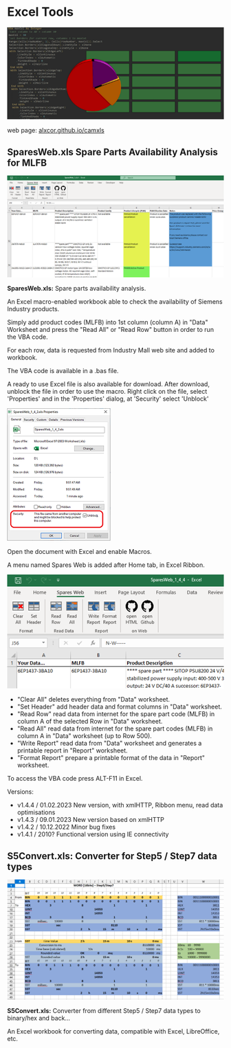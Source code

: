 # Excel Tools

![header](/docs/images/header.png)

web page:  [alxcor.github.io/camxls](https://alxcor.github.io/camxls)

## SparesWeb.xls Spare Parts Availability Analysis for MLFB

![SparesWeb.xls](/docs/images/spareweb.png)

**SparesWeb.xls:** Spare parts availability analysis.


An Excel macro-enabled workbook able to check the availability of Siemens Industry products.

Simply add product codes (MLFB) into 1st column (column A) in "Data" Worksheet and press the "Read All" or "Read Row" button in order to run the VBA code.

For each row, data is requested from Industry Mall web site and added to workbook.

The VBA code is available in a .bas file.

A ready to use Excel file is also available for download.
After download, unblock the file in order to use the macro.
Right click on the file, select 'Properties' and in the 'Properties' dialog, at 'Security' select 'Unblock'

![unblock](/docs/images/unblock.png)

Open the document with Excel and enable Macros.

A menu named Spares Web is added after Home tab, in Excel Ribbon.

![Ribbon Menu](/docs/images/sparewebmenu.png)

- "Clear All" deletes everything from "Data" worksheet.
- "Set Header" add header data and format columns in "Data" worksheet.
- "Read Row" read data from internet for the spare part code (MLFB) in column A of the selected Row in "Data" worksheet.
- "Read All" read data from internet for the spare part codes (MLFB) in column A in "Data" worksheet (up to Row 500).
- "Write Report" read data from "Data" worksheet and generates a printable report in "Report" worksheet.
- "Format Report" prepare a printable format of the data in "Report" worksheet.

To access the VBA code press ALT-F11 in Excel.

Versions:
- v1.4.4 / 01.02.2023 New version, with xmlHTTP, Ribbon menu, read data optimisations
- v1.4.3 / 09.01.2023 New version based on xmlHTTP
- v1.4.2 / 10.12.2022 Minor bug fixes
- v1.4.1 / 2010? Functional version using IE connectivity


## S5Convert.xls: Converter for Step5 / Step7 data types

![S5Convert](/docs/images/converter.png)

**S5Convert.xls:** Converter from different Step5 / Step7 data types to binary/hex and back...

An Excel workbook for converting data, compatible with Excel, LibreOffice, etc.


